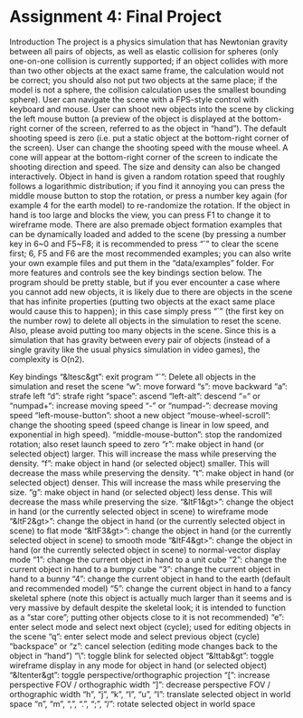 # Assignment 4: Final Project
<ltpre>
Introduction
The project is a physics simulation that has Newtonian gravity between all pairs of objects, as well as elastic collision for spheres (only one-on-one collision is currently supported; if an object collides with more than two other objects at the exact same frame, the calculation would not be correct; you should also not put two objects at the same place; if the model is not a sphere, the collision calculation uses the smallest bounding sphere).
User can navigate the scene with a FPS-style control with keyboard and mouse. User can shoot new objects into the scene by clicking the left mouse button (a preview of the object is displayed at the bottom-right corner of the screen, referred to as the object in “hand”). The default shooting speed is zero (i.e. put a static object at the bottom-right corner of the screen). User can change the shooting speed with the mouse wheel. A cone will appear at the bottom-right corner of the screen to indicate the shooting direction and speed. The size and density can also be changed interactively. Object in hand is given a random rotation speed that roughly follows a logarithmic distribution; if you find it annoying you can press the middle mouse button to stop the rotation, or press a number key again (for example 4 for the earth model) to re-randomize the rotation. If the object in hand is too large and blocks the view, you can press F1 to change it to wireframe mode.
There are also premade object formation examples that can be dynamically loaded and added to the scene (by pressing a number key in 6~0 and F5~F8; it is recommended to press “`” to clear the scene first; 6, F5 and F6 are the most recommended examples; you can also write your own example files and put them in the “data/examples” folder.
For more features and controls see the key bindings section below.
The program should be pretty stable, but if you ever encounter a case where you cannot add new objects, it is likely due to there are objects in the scene that has infinite properties (putting two objects at the exact same place would cause this to happen); in this case simply press “`” (the first key on the number row) to delete all objects in the simulation to reset the scene. Also, please avoid putting too many objects in the scene. Since this is a simulation that has gravity between every pair of objects (instead of a single gravity like the usual physics simulation in video games), the complexity is O(n2).


Key bindings
“&ltesc&gt”: exit program
“`”: Delete all objects in the simulation and reset the scene
“w”: move forward
“s”: move backward
“a”: strafe left
“d”: strafe right
“space”: ascend
“left-alt”: descend
“=“ or “numpad+“: increase moving speed
“-” or “numpad-”: decrease moving speed
“left-mouse-button”: shoot a new object
“mouse-wheel-scroll”: change the shooting speed (speed change is linear in low speed, and exponential in high speed).
“middle-mouse-button”: stop the randomized rotation; also reset launch speed to zero
“r”: make object in hand (or selected object) larger. This will increase the mass while preserving the density.
“f”: make object in hand (or selected object) smaller. This will decrease the mass while preserving the density.
“t”: make object in hand (or selected object) denser. This will increase the mass while preserving the size.
“g”: make object in hand (or selected object) less dense. This will decrease the mass while preserving the size.
“&ltF1&gt>”: change the object in hand (or the currently selected object in scene) to wireframe mode
“&ltF2&gt>”: change the object in hand (or the currently selected object in scene) to flat mode
“&ltF3&gt>”: change the object in hand (or the currently selected object in scene) to smooth mode
“&ltF4&gt>”: change the object in hand (or the currently selected object in scene) to normal-vector display mode
“1”: change the current object in hand to a unit cube
“2”: change the current object in hand to a bumpy cube
“3”: change the current object in hand to a bunny
“4”: change the current object in hand to the earth (default and recommended model)
“5”: change the current object in hand to a fancy skeletal sphere (note this object is actually much larger than it seems and is very massive by default despite the skeletal look; it is intended to function as a “star core”; putting other objects close to it is not recommended)
“e”: enter select mode and select next object (cycle); used for editing objects in the scene
“q”: enter select mode and select previous object (cycle)
“backspace” or “z”: cancel selection (editing mode changes back to the object in “hand”)
“\”: toggle blink for selected object
“&lttab&gt”: toggle wireframe display in any mode for object in hand (or selected object)
“&ltenter&gt”: toggle perspective/orthographic projection
“[”: increase perspective FOV / orthographic width
“]”: decrease perspective FOV / orthographic width
“h”, “j”, “k”, “l”, “u”, “I”: translate selected object in world space
“n”, “m”, “,”, “.”, “;”, “/”: rotate selected object in world space
</pre>
